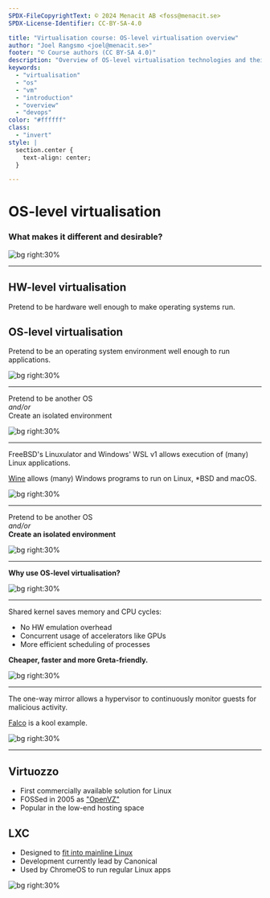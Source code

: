```yaml
---
SPDX-FileCopyrightText: © 2024 Menacit AB <foss@menacit.se>
SPDX-License-Identifier: CC-BY-SA-4.0

title: "Virtualisation course: OS-level virtualisation overview"
author: "Joel Rangsmo <joel@menacit.se>"
footer: "© Course authors (CC BY-SA 4.0)"
description: "Overview of OS-level virtualisation technologies and their uses"
keywords:
  - "virtualisation"
  - "os"
  - "vm"
  - "introduction"
  - "overview"
  - "devops"
color: "#ffffff"
class:
  - "invert"
style: |
  section.center {
    text-align: center;
  }

---
```

<!-- _footer: "%ATTRIBUTION_PREFIX% Wendelin Jacober (CC0 1.0)" -->
# OS-level virtualisation
### What makes it different and desirable?

![bg right:30%](images/17-cyberpunk_mirrors.jpg)

<!--
- Up until this point, we've mostly talked about things from a HW-level virtualisation perspective

Segue: May be time to refresh the differences between HW-level and OS-level
-->

---
<!-- _footer: "%ATTRIBUTION_PREFIX% Dennis van Zuijlekom (CC BY-SA 2.0)" -->
## HW-level virtualisation
Pretend to be hardware well enough to make operating systems run.

## OS-level virtualisation
Pretend to be an operating system environment well enough to run applications.

![bg right:30%](images/17-lock_pin.jpg)

<!--
- In general, developers and companies don't care much if the OS believes it's running on HW,
they just want to run their application stacks

- The goal of OS-level virtualisation is to convince users and applications, not OSes

- OS-level instances are often called "containers", I try to not use the term as it is a bit
confusing and could mean mean other things (more about that later)

Segue: To further complicate things, we can create sub-groups of OS-level virt...
-->

---
<!-- _footer: "%ATTRIBUTION_PREFIX% Pelle Sten (CC BY 2.0)" -->
Pretend to be another OS  
_and/or_  
Create an isolated environment

![bg right:30%](images/17-galley_carts.jpg)

<!--
- Basically what the slide says
-->

---
<!-- _footer: "%ATTRIBUTION_PREFIX% Pelle Sten (CC BY 2.0)" -->
FreeBSD's Linuxulator and Windows' WSL v1 allows execution of (many) Linux applications. 
  
[Wine](https://www.winehq.org/) allows (many) Windows programs to run on Linux, \*BSD and macOS.

![bg right:30%](images/17-silo.jpg)

<!--
- Syscalls are translated from Linux to FreeBSD or Windows syscalls

- Some other parts of the system are also emulated to create the illusion of running on Linux

- Linux on x86_64 has over 300 different syscalls that have many different options. It's quite hard
to fully emulate this and implement the same quirky behavior as on Linux

- FreeBSD is stuck on an old version of Linux and WSL v2 changed to running HW-level virtualised
Linux kernels instead

- Wine has gotten a lot better during the last couple of years since Valve (developers of Steam and
games like Counter-Strike) got involved to make software run on Steam deck
(https://www.steamdeck.com)

- Far from problem free, but can be very useful
-->

---
<!-- _footer: "%ATTRIBUTION_PREFIX% Pelle Sten (CC BY 2.0)" -->
Pretend to be another OS  
_and/or_  
**Create an isolated environment**

![bg right:30%](images/17-galley_carts.jpg)

<!--
- Our main focus will be virtualising the same OS as the host, this is by far most common
-->

---
<!-- _footer: "%ATTRIBUTION_PREFIX% Rolf Dietrich Brecher (CC BY 2.0)" -->
**Why use OS-level virtualisation?**

![bg right:30%](images/17-insect.jpg)

<!--
- What motivates us to use OS-level instead of HW-level? We already got a solution

Segue: Well, there are several benefits...
-->

---
<!-- _footer: "%ATTRIBUTION_PREFIX% Freed eXplorer (CC BY 2.0)" -->
Shared kernel saves memory and CPU cycles:
- No HW emulation overhead
- Concurrent usage of accelerators like GPUs
- More efficient scheduling of processes

**Cheaper, faster and more Greta-friendly.**

![bg right:30%](images/17-tunnel.jpg)

<!--
- As we don't need to pretend to be hardware, we can get rid of emulation layers that cause a lot
of overhead. Applications can get more or less direct access (while restrict) access to actual HW

- When running HW-level virt, each guest runs it's own OS kernel. This requires RAM and
processor capacity. 

- The same kernel is used by the host and all guests, shaving of the overhead

- This also enables concurrent sharing of HW devices that could otherwise only be used by one
HW-level guest at a time

- Efficiently sharing resources among HW-level VMs is hard, as the hypervisor has fairly limited
knowledge what goes on inside each guest. Are they using RAM because they need to or because of
caching? Are the processes using CPU batch jobs that could be give less priority?

- For the hypervisor, OS-level virtualisation is a bit like a one-way mirror: it can see everything
going on in the guests but not the other way around

- This allows the hypervisor to treat all programs running in guests as regular processes and
efficiently schedule them

- All in all, these shared kernel benefits allows much higher density of guests

Segue: The one-way mirrorness has other benefits as well...
-->

---
<!-- _footer: "%ATTRIBUTION_PREFIX% NASA/Chris Gunn (CC BY 2.0)" -->
The one-way mirror allows a hypervisor to continuously monitor guests for malicious activity.  
  
[Falco](https://falco.org) is a kool example.

![bg right:30%](images/17-james_webb.jpg)

<!--
- While it's true that HW-level hypervisors can typically snoop on guests (as we've discussed),
in-practice it is a bit cumbersome and involves quite a bit of overhead

- As the host has great insight into what is happening in OS-level guests, activity can be
observed

- Falco is an Intrusion Detection System (IDS) for OS-level virtualisation on Linux (specifically
containers, we'll talk more about that later). You can configure it to alert you when specific
applications are run and abnormal behavior occurs: Should your web server really spawn a port
scanner process?

Segue: Enough about the benefits, what are our options?
-->

---
<!-- _footer: "%ATTRIBUTION_PREFIX% Pelle Sten (CC BY 2.0)" -->
## Virtuozzo
- First commercially available solution for Linux
- FOSSed in 2005 as ["OpenVZ"](https://openvz.org/)
- Popular in the low-end hosting space

## LXC
- Designed to [fit into mainline Linux](https://en.wikipedia.org/wiki/Linux_kernel#Mainline_Linux)
- Development currently lead by Canonical
- Used by ChromeOS to run regular Linux apps

![bg right:30%](images/17-spheres.jpg)

<!--
- We've already talked a bit about FreeBSD jails (see "Types of virtualisation" presentation)

- Limit ourselves to Linux, no really wide-spread solutions for Windows

- Virtuozzo is often shorted to just VZ

- Very early solution that showed great potential

- Required use of proprietary software with license fees and a heavily patched Linux kernel,
which mayhaps prevented it from being more widely used

- The core was open-sourced as "OpenVZ", still quite tightly tied to the SWsoft company

- Still quite popular today, especially in web hosting and for cheap VPSes as it allows great
density of guests on a single node

- A bit quirky behavior sometimes, applications didn't always behave as expected. Full HW-level
virtualisation probably seemed easier for many users (as they were used to one OS on a physical
server)

- As stated, one of the things preventing wide-spread adoption was that the development and
community was heavily controlled by SWSoft. You had to use a kernel with their patches, which was
somewhat limiting

- LXC was initially developed by IBM and other parties with the goal of only using (or at least
directly upstreaming) functionality in the Linux kernel (more about that later)

- Canonical are the makers of Ubuntu and it's where its most tightly integrated
-->

